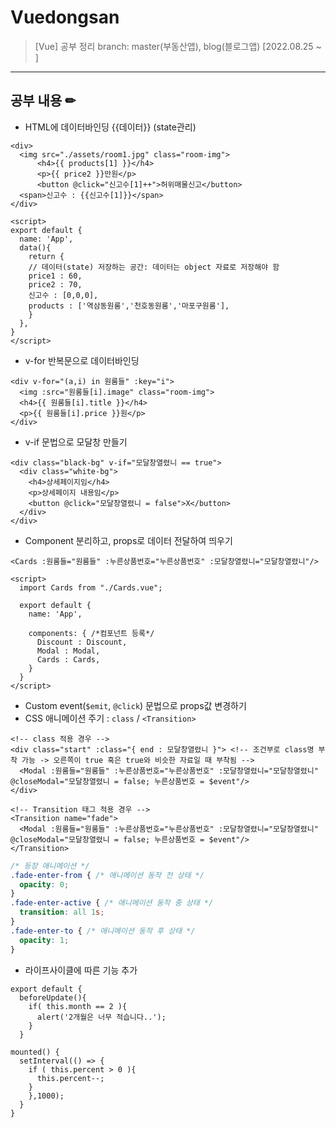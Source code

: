 # Vuedongsan
> [Vue] 공부 정리
> branch: master(부동산앱), blog(블로그앱)
> [2022.08.25 ~ ]
***
## 공부 내용 ✏
* HTML에 데이터바인딩 {{데이터}} (state관리)
```vue
<div>
  <img src="./assets/room1.jpg" class="room-img">
      <h4>{{ products[1] }}</h4>
      <p>{{ price2 }}만원</p>
      <button @click="신고수[1]++">허위매물신고</button>
  <span>신고수 : {{신고수[1]}}</span>
</div>

<script>
export default {
  name: 'App',
  data(){
    return {
    // 데이터(state) 저장하는 공간: 데이터는 object 자료로 저장해야 함
    price1 : 60,
    price2 : 70,
    신고수 : [0,0,0],
    products : ['역삼동원룸','천호동원룸','마포구원룸'],
    }
  },
}
</script>
```
* v-for 반복문으로 데이터바인딩
```vue
<div v-for="(a,i) in 원룸들" :key="i">
  <img :src="원룸들[i].image" class="room-img">
  <h4>{{ 원룸들[i].title }}</h4>
  <p>{{ 원룸들[i].price }}원</p>
</div>
```
* v-if 문법으로 모달창 만들기
```vue
<div class="black-bg" v-if="모달창열렸니 == true">
  <div class="white-bg">
    <h4>상세페이지임</h4>
    <p>상세페이지 내용임</p>
    <button @click="모달창열렸니 = false">X</button>
  </div>
</div>
```
* Component 분리하고, props로 데이터 전달하여 띄우기
```vue
<Cards :원룸들="원룸들" :누른상품번호="누른상품번호" :모달창열렸니="모달창열렸니"/>

<script>
  import Cards from "./Cards.vue";

  export default {
    name: 'App',

    components: { /*컴포넌트 등록*/
      Discount : Discount,
      Modal : Modal,
      Cards : Cards,
    }
  }
</script>
```
* Custom event(`$emit`, `@click`) 문법으로 props값 변경하기
* CSS 애니메이션 주기 : `class` / `<Transition>`
```vue
<!-- class 적용 경우 -->
<div class="start" :class="{ end : 모달창열렸니 }"> <!-- 조건부로 class명 부착 가능 -> 오른쪽이 true 혹은 true와 비슷한 자료일 때 부착됨 -->
  <Modal :원룸들="원룸들" :누른상품번호="누른상품번호" :모달창열렸니="모달창열렸니" @closeModal="모달창열렸니 = false; 누른상품번호 = $event"/>
</div>

<!-- Transition 태그 적용 경우 -->
<Transition name="fade">
  <Modal :원룸들="원룸들" :누른상품번호="누른상품번호" :모달창열렸니="모달창열렸니" @closeModal="모달창열렸니 = false; 누른상품번호 = $event"/>
</Transition>
```
```css
/* 등장 애니메이션 */
.fade-enter-from { /* 애니메이션 동작 전 상태 */
  opacity: 0;
}
.fade-enter-active { /* 애니메이션 동작 중 상태 */
  transition: all 1s;
}
.fade-enter-to { /* 애니메이션 동작 후 상태 */
  opacity: 1;
}
```
* 라이프사이클에 따른 기능 추가
```vue
export default {
  beforeUpdate(){
    if( this.month == 2 ){
      alert('2개월은 너무 적습니다..');
    }
  }

mounted() {
  setInterval(() => {
    if ( this.percent > 0 ){
      this.percent--;
    }
    },1000);
  }
}
```